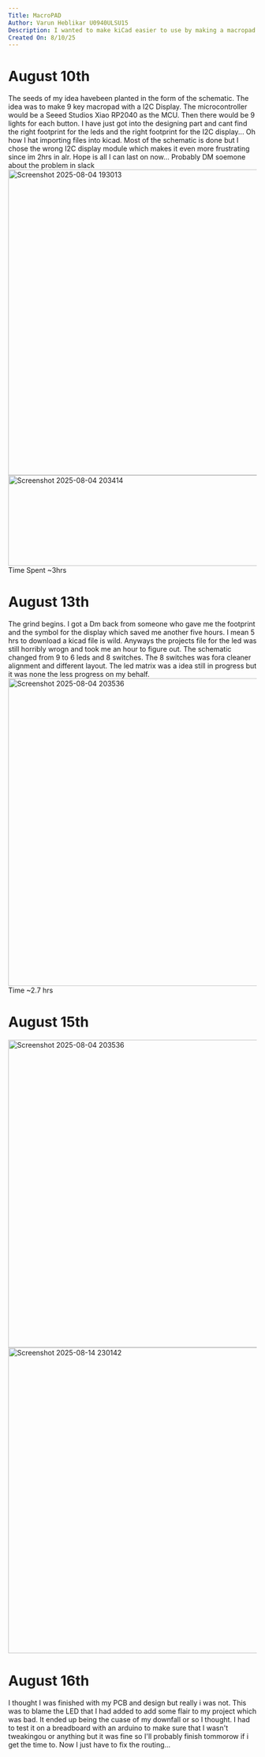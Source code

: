 ```yaml
---
Title: MacroPAD
Author: Varun Heblikar U0940ULSU15
Description: I wanted to make kiCad easier to use by making a macropad and coding it in KMK.
Created On: 8/10/25
---
```


# August 10th
The seeds of my idea  havebeen planted in the form of the schematic. The idea was to make 9 key macropad with a I2C Display. The microcontroller would be a Seeed Studios Xiao RP2040
as the MCU. Then there would be 9 lights for each button.
I have just got into the designing part and cant find the right footprint for the leds and the right footprint for the I2C display... Oh how I hat importing files into kicad.
Most of the schematic is done but I chose the wrong I2C display module which makes it even more frustrating since im 2hrs in alr. Hope is all I can last on now... Probably DM soemone about the problem in slack
<img width="707" height="620" alt="Screenshot 2025-08-04 193013" src="https://github.com/user-attachments/assets/32f6d155-79fb-45c9-a925-81902148c69f" />
<img width="575" height="184" alt="Screenshot 2025-08-04 203414" src="https://github.com/user-attachments/assets/e96e1f88-8c67-41d0-a0fa-8beac5bcf9f3" />
Time Spent ~3hrs 

# August 13th
The grind begins.
I got a Dm back from someone who gave me the footprint and the symbol for the display which saved me another five hours. I mean 5 hrs to download a kicad file is wild.
Anyways the projects file for the led was still horribly wrogn and took me an hour to figure out. The schematic changed from 9 to 6 leds and 8 switches. The 8 switches was fora cleaner alignment and different layout. The led matrix was a idea still in progress but it was none the less progress on my behalf.
<img width="744" height="624" alt="Screenshot 2025-08-04 203536" src="https://github.com/user-attachments/assets/8f451341-65fd-4f89-947e-5ff56d048ccd" />
Time ~2.7 hrs

# August 15th

<img width="744" height="624" alt="Screenshot 2025-08-04 203536" src="https://github.com/user-attachments/assets/c8a5d69c-291f-4e39-b121-c13398d15c94" />
<img width="1081" height="620" alt="Screenshot 2025-08-14 230142" src="https://github.com/user-attachments/assets/3de04c9c-aaa4-4c97-8aaa-64ec25ae8f95" />

# August 16th
I thought I was finished with my PCB and design but really i was not. This was to blame the LED that I had added to add some flair to my project which was bad. It ended up being the cuase of my downfall or so I thought. I had to test it on a breadboard with an arduino to make sure that I wasn't tweakingou or anything but it was fine so I'll probably finish tommorow if i get the time to. Now I just have to fix the routing...

